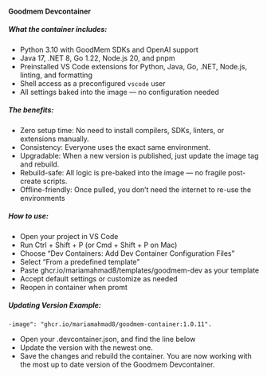 #### Goodmem Devcontainer

##### What the container includes: 
- Python 3.10 with GoodMem SDKs and OpenAI support
- Java 17, .NET 8, Go 1.22, Node.js 20, and pnpm
- Preinstalled VS Code extensions for Python, Java, Go, .NET, Node.js, linting, and formatting
- Shell access as a preconfigured `vscode` user
- All settings baked into the image — no configuration needed

##### The benefits: 
- Zero setup time: No need to install compilers, SDKs, linters, or extensions manually.
- Consistency: Everyone uses the exact same environment.
- Upgradable: When a new version is published, just update the image tag and rebuild.
- Rebuild-safe: All logic is pre-baked into the image — no fragile post-create scripts.
- Offline-friendly: Once pulled, you don’t need the internet to re-use the environments 

##### How to use: 
- Open your project in VS Code
- Run Ctrl + Shift + P (or Cmd + Shift + P on Mac)
- Choose “Dev Containers: Add Dev Container Configuration Files”
- Select “From a predefined template”
- Paste ghcr.io/mariamahmad8/templates/goodmem-dev as your template
- Accept default settings or customize as needed
- Reopen in container when promt


##### Updating Version Example:

    -image": "ghcr.io/mariamahmad8/goodmem-container:1.0.11". 

- Open your .devcontainer.json, and find the line below
- Update the version with the newest one. 
- Save the changes and rebuild the container. You are now working with the most up to date version of the Goodmem Devcontainer. 